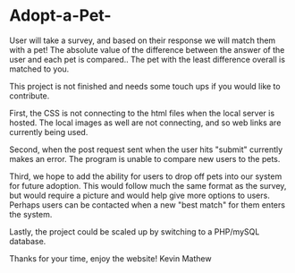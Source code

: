 # Adopt-a-Pet-

User will take a survey, and based on their response we will match them with a pet! The absolute value of the difference between the answer of the user and each pet is compared.. The pet with the least difference overall is matched to you.

This project is not finished and needs some touch ups if you would like to contribute. 

First, the CSS is not connecting to the html files when the local server is hosted. The local images as well are not connecting, and so web links are currently being used.

Second, when the post request sent when the user hits "submit" currently makes an error. The program is unable to compare new users to the pets.

Third, we hope to add the ability for users to drop off pets into our system for future adoption. This would follow much the same format as the survey, but would require a picture and would help give more options to users. Perhaps users can be contacted when a new "best match" for them enters the system.

Lastly, the project could be scaled up by switching to a PHP/mySQL database.

Thanks for your time, enjoy the website!
Kevin Mathew